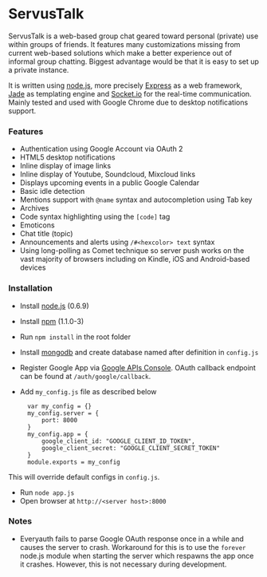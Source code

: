 # ServusTalk

ServusTalk is a web-based group chat geared toward personal (private) use within groups of friends. It features many customizations missing from current web-based solutions which make a better experience out of informal group chatting. Biggest advantage would be that it is easy to set up a private instance.

It is written using [node.js][1], more precisely [Express][5] as a web framework, [Jade][6] as templating engine and [Socket.io][7] for the real-time communication. Mainly tested and used with Google Chrome due to desktop notifications support.

### Features

* Authentication using Google Account via OAuth 2
* HTML5 desktop notifications
* Inline display of image links
* Inline display of Youtube, Soundcloud, Mixcloud links
* Displays upcoming events in a public Google Calendar
* Basic idle detection
* Mentions support with `@name` syntax and autocompletion using Tab key
* Archives
* Code syntax highlighting using the `[code]` tag
* Emoticons
* Chat title (topic)
* Announcements and alerts using `/#<hexcolor> text` syntax
* Using long-polling as Comet technique so server push works on the vast majority of browsers including on Kindle, iOS and Android-based devices

### Installation

* Install [node.js][1] (0.6.9)
* Install [npm][2] (1.1.0-3)
* Run `npm install` in the root folder
* Install [mongodb][3] and create database named after definition in `config.js`
* Register Google App via [Google APIs Console][4]. OAuth callback endpoint can be found at `/auth/google/callback`.
* Add `my_config.js` file as described below

        var my_config = {}
        my_config.server = {
            port: 8000
        }
        my_config.app = {
            google_client_id: "GOOGLE_CLIENT_ID_TOKEN",
            google_client_secret: "GOOGLE_CLIENT_SECRET_TOKEN"
        }
        module.exports = my_config

This will override default configs in `config.js`.

* Run `node app.js`
* Open browser at `http://<server host>:8000`

### Notes
* Everyauth fails to parse Google OAuth response once in a while and causes the server to crash. Workaround for this is to use the `forever` node.js module when starting the server which respawns the app once it crashes. However, this is not necessary during development.

[1]: http://nodejs.org
[2]: http://npmjs.org
[3]: http://mongodb.org
[4]: https://code.google.com/apis/console
[5]: http://expressjs.com
[6]: http://jade-lang.com
[7]: http://socket.io
